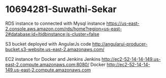# 10694281-Suwathi-Sekar


RDS instance to connected with Mysql instance
https://us-east-2.console.aws.amazon.com/rds/home?region=us-east-2#database:id=ltidbinstance;is-cluster=false


S3 bucket deployed with AngularJs code
http://angularui-producer-bucket.s3-website.us-east-2.amazonaws.com/


EC2 instance for Docker and Jenkins
Jenkins
http://ec2-52-14-14-149.us-east-2.compute.amazonaws.com:8080/
Docker
http://ec2-52-14-14-149.us-east-2.compute.amazonaws.com
